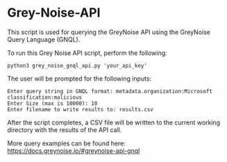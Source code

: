 # Grey-Noise-API

This script is used for querying the GreyNoise API using the GreyNoise Query Language (GNQL).
 
To run this Grey Noise API script, perform the following:

    python3 grey_noise_gnql_api.py 'your_api_key'
    
The user will be prompted for the following inputs:
    
    Enter query string in GNQL format: metadata.organization:Microsoft classification:malicious
    Enter Size (max is 10000): 10
    Enter filename to write results to: results.csv

After the script completes, a CSV file will be written to the current working directory with the results of the API call.

More query examples can be found here:
https://docs.greynoise.io/#greynoise-api-gnql

